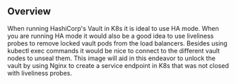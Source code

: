 ## Overview
When running HashiCorp's Vault in K8s it is ideal to use HA mode. When you are running HA mode it would also be a good idea to use liveliness probes to remove locked vault pods from the load balancers. Besides using kubectl exec commands it would be nice to connect to the different vault nodes to unseal them. This image will aid in this endeavor to unlock the vault by using Nginx to create a service endpoint in K8s that was not closed with liveliness probes.

